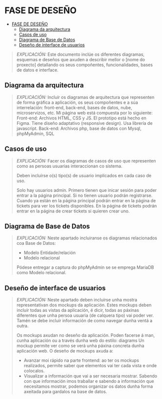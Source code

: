 # FASE DE DESEÑO

- [FASE DE DESEÑO](#fase-de-deseño)
  - [Diagrama da arquitectura](#diagrama-da-arquitectura)
  - [Casos de uso](#casos-de-uso)
  - [Diagrama de Base de Datos](#diagrama-de-base-de-datos)
  - [Deseño de interface de usuarios](#deseño-de-interface-de-usuarios)

> *EXPLICACIÓN:* Este documento inclúe os diferentes diagramas, esquemas e deseños que axuden a describir mellor o [nome do proxecto] detallando os seus compoñentes, funcionalidades, bases de datos e interface.

## Diagrama da arquitectura

> *EXPLICACIÓN:* Incluír os diagramas de arquitectura que representen de forma gráfica a aplicación, os seus compoñentes e a súa interrelación: front-end, back-end, bases de datos, nube, microservizos, etc.
> Mi página web está compuesta por lo siguiente:
> Front-end: Archivos HTML, CSS y JS. El prototipo está hecho en Figma. Tiene diseño adaptativo (responsive design). Usa librería de javascript.
> Back-end: Archivos php, base de datos con Mysql, phpMyAdmin, SQL

## Casos de uso

> *EXPLICACIÓN:* Facer os diagramas de casos de uso que representen como as persoas usuarias interaccionan co sistema.
>
>Deben incluírse o(s) tipo(s) de usuario implicados en cada caso de uso.
>
> Solo hay usuarios admin. Primero tienen que inicar sesión para poder entrar a la página principal. Si no tienen usuario podrán registrarse. Cuando ya están en la página principal podrán
> entrar en la página de tickets para ver los tickets disponibles. En la página de tickets podrán entrar en la página de crear tickets si quieren crear uno.

## Diagrama de Base de Datos

> *EXPLICACIÓN:* Neste apartado incluiranse os diagramas relacionados coa Base de Datos:
>
> - Modelo Entidade/relación
> - Modelo relacional
>
> Pódese entregar a captura do phpMyAdmin se se emprega MariaDB como Modelo relacional.
>
> 

## Deseño de interface de usuarios

> *EXPLICACIÓN:* Neste apartado deben incluírse unha mostra representativan dos mockups da aplicación. Estes mockups deben incluír todas as vistas da aplicación, é dicir, todas as páxinas diferentes que unha persoa usuaria (de calquera tipo) vai poder ver. Tamén se debe incluír información de como navegar dunha ventá a outra.
>
> Os mockups axudan no deseño da aplicación. Poden facerse á man, cunha aplicación ou a través dunha web do estilo: diagrams
Un mockup permite ver como se verá unha páxina concreta dunha aplicación web. O deseño de mockups axuda a:
>
> - Avanzar moi rápido na parte frontend: ao ter os mockups realizados, permite saber que elementos vai ter cada vista e onde colocalos.
> - Visualizar a información que vai a ser necesaria mostrar. Sabendo con que información imos traballar e sabendo a información que necesitamos mostrar, podemos organizar os datos dunha forma axeitada para gardalos na base de datos.

